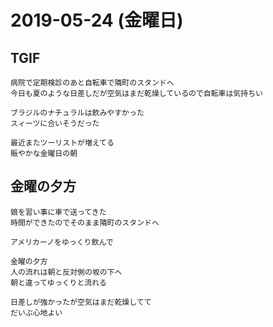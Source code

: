 # 2019-05-24 (金曜日)

## TGIF

    病院で定期検診のあと自転車で隣町のスタンドへ
    今日も夏のような日差しだが空気はまだ乾燥しているので自転車は気持ちい

    ブラジルのナチュラルは飲みやすかった
    スィーツに合いそうだった

    最近またツーリストが増えてる
    賑やかな金曜日の朝

## 金曜の夕方

    娘を習い事に車で送ってきた
    時間ができたのでそのまま隣町のスタンドへ

    アメリカーノをゆっくり飲んで

    金曜の夕方
    人の流れは朝と反対側の坂の下へ
    朝と違ってゆっくりと流れる

    日差しが強かったが空気はまだ乾燥してて
    だいぶ心地よい
